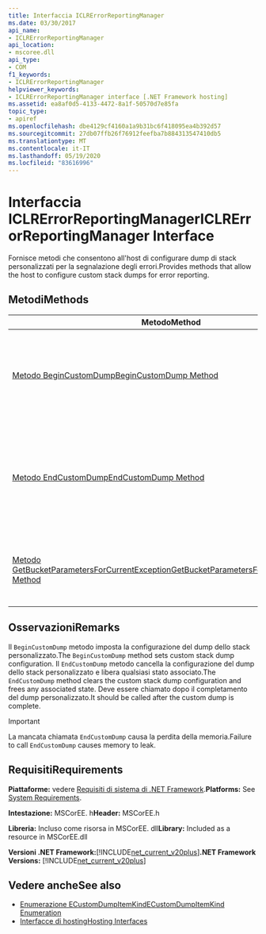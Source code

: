 ```yaml
---
title: Interfaccia ICLRErrorReportingManager
ms.date: 03/30/2017
api_name:
- ICLRErrorReportingManager
api_location:
- mscoree.dll
api_type:
- COM
f1_keywords:
- ICLRErrorReportingManager
helpviewer_keywords:
- ICLRErrorReportingManager interface [.NET Framework hosting]
ms.assetid: ea8af0d5-4133-4472-8a1f-50570d7e85fa
topic_type:
- apiref
ms.openlocfilehash: dbe4129cf4160a1a9b31bc6f418095ea4b392d57
ms.sourcegitcommit: 27db07ffb26f76912feefba7b884313547410db5
ms.translationtype: MT
ms.contentlocale: it-IT
ms.lasthandoff: 05/19/2020
ms.locfileid: "83616996"
---
```

# <a name="iclrerrorreportingmanager-interface"></a><span data-ttu-id="f028f-102">Interfaccia ICLRErrorReportingManager</span><span class="sxs-lookup"><span data-stu-id="f028f-102">ICLRErrorReportingManager Interface</span></span>
<span data-ttu-id="f028f-103">Fornisce metodi che consentono all'host di configurare dump di stack personalizzati per la segnalazione degli errori.</span><span class="sxs-lookup"><span data-stu-id="f028f-103">Provides methods that allow the host to configure custom stack dumps for error reporting.</span></span>  
  
## <a name="methods"></a><span data-ttu-id="f028f-104">Metodi</span><span class="sxs-lookup"><span data-stu-id="f028f-104">Methods</span></span>  
  
|<span data-ttu-id="f028f-105">Metodo</span><span class="sxs-lookup"><span data-stu-id="f028f-105">Method</span></span>|<span data-ttu-id="f028f-106">Descrizione</span><span class="sxs-lookup"><span data-stu-id="f028f-106">Description</span></span>|  
|------------|-----------------|  
|[<span data-ttu-id="f028f-107">Metodo BeginCustomDump</span><span class="sxs-lookup"><span data-stu-id="f028f-107">BeginCustomDump Method</span></span>](iclrerrorreportingmanager-begincustomdump-method.md)|<span data-ttu-id="f028f-108">Specifica la configurazione dei dump dello stack personalizzati per la segnalazione degli errori.</span><span class="sxs-lookup"><span data-stu-id="f028f-108">Specifies the configuration of custom stack dumps for error reporting.</span></span>|  
|[<span data-ttu-id="f028f-109">Metodo EndCustomDump</span><span class="sxs-lookup"><span data-stu-id="f028f-109">EndCustomDump Method</span></span>](iclrerrorreportingmanager-endcustomdump-method.md)|<span data-ttu-id="f028f-110">Cancella la configurazione del dump dello stack personalizzato impostata da una chiamata precedente a `BeginCustomDump` .</span><span class="sxs-lookup"><span data-stu-id="f028f-110">Clears the custom stack dump configuration that was set by an earlier call to `BeginCustomDump`.</span></span>|  
|[<span data-ttu-id="f028f-111">Metodo GetBucketParametersForCurrentException</span><span class="sxs-lookup"><span data-stu-id="f028f-111">GetBucketParametersForCurrentException Method</span></span>](iclrerrorreportingmanager-getbucketparametersforcurrentexception-method.md)|<span data-ttu-id="f028f-112">Ottiene il bucket Watson per l'eccezione corrente nel thread chiamante.</span><span class="sxs-lookup"><span data-stu-id="f028f-112">Gets the Watson bucket for the current exception on the calling thread.</span></span>|  
  
## <a name="remarks"></a><span data-ttu-id="f028f-113">Osservazioni</span><span class="sxs-lookup"><span data-stu-id="f028f-113">Remarks</span></span>  
 <span data-ttu-id="f028f-114">Il `BeginCustomDump` metodo imposta la configurazione del dump dello stack personalizzato.</span><span class="sxs-lookup"><span data-stu-id="f028f-114">The `BeginCustomDump` method sets custom stack dump configuration.</span></span> <span data-ttu-id="f028f-115">Il `EndCustomDump` metodo cancella la configurazione del dump dello stack personalizzato e libera qualsiasi stato associato.</span><span class="sxs-lookup"><span data-stu-id="f028f-115">The `EndCustomDump` method clears the custom stack dump configuration and frees any associated state.</span></span> <span data-ttu-id="f028f-116">Deve essere chiamato dopo il completamento del dump personalizzato.</span><span class="sxs-lookup"><span data-stu-id="f028f-116">It should be called after the custom dump is complete.</span></span>  
  
> [!IMPORTANT]
> <span data-ttu-id="f028f-117">La mancata chiamata `EndCustomDump` causa la perdita della memoria.</span><span class="sxs-lookup"><span data-stu-id="f028f-117">Failure to call `EndCustomDump` causes memory to leak.</span></span>  
  
## <a name="requirements"></a><span data-ttu-id="f028f-118">Requisiti</span><span class="sxs-lookup"><span data-stu-id="f028f-118">Requirements</span></span>  
 <span data-ttu-id="f028f-119">**Piattaforme:** vedere [Requisiti di sistema di .NET Framework](../../get-started/system-requirements.md).</span><span class="sxs-lookup"><span data-stu-id="f028f-119">**Platforms:** See [System Requirements](../../get-started/system-requirements.md).</span></span>  
  
 <span data-ttu-id="f028f-120">**Intestazione:** MSCorEE. h</span><span class="sxs-lookup"><span data-stu-id="f028f-120">**Header:** MSCorEE.h</span></span>  
  
 <span data-ttu-id="f028f-121">**Libreria:** Incluso come risorsa in MSCorEE. dll</span><span class="sxs-lookup"><span data-stu-id="f028f-121">**Library:** Included as a resource in MSCorEE.dll</span></span>  
  
 <span data-ttu-id="f028f-122">**Versioni .NET Framework:**[!INCLUDE[net_current_v20plus](../../../../includes/net-current-v20plus-md.md)]</span><span class="sxs-lookup"><span data-stu-id="f028f-122">**.NET Framework Versions:** [!INCLUDE[net_current_v20plus](../../../../includes/net-current-v20plus-md.md)]</span></span>  
  
## <a name="see-also"></a><span data-ttu-id="f028f-123">Vedere anche</span><span class="sxs-lookup"><span data-stu-id="f028f-123">See also</span></span>

- [<span data-ttu-id="f028f-124">Enumerazione ECustomDumpItemKind</span><span class="sxs-lookup"><span data-stu-id="f028f-124">ECustomDumpItemKind Enumeration</span></span>](ecustomdumpitemkind-enumeration.md)
- [<span data-ttu-id="f028f-125">Interfacce di hosting</span><span class="sxs-lookup"><span data-stu-id="f028f-125">Hosting Interfaces</span></span>](hosting-interfaces.md)
